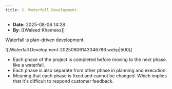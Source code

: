 ```yaml
---
title: 2. Waterfall Development
---
```


- **Date:** 2025-08-06 14:28
- **By**: [[Waleed Khamees]]


Waterfall is plan-driven development.

![[Waterfall Development-20250806143346786.webp|500]]

- Each phase of the project is completed before moving to the next phase. like a waterfall.
- Each phase is also separate from other phase in planning and execution.
- Meaning that each phase is fixed and cannot be changed. Which implies that it's difficult to respond customer feedback.








